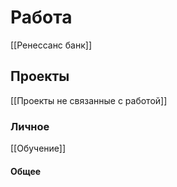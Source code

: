 
# Работа
[[Ренессанс банк]]
## Проекты
[[Проекты не связанные с работой]]
### Личное
[[Обучение]]
#### Общее
 
